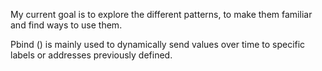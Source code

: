 My current goal is to explore the different patterns, to make them familiar and find ways to use them.

Pbind () is mainly used to dynamically send values over time to specific labels or addresses previously defined.